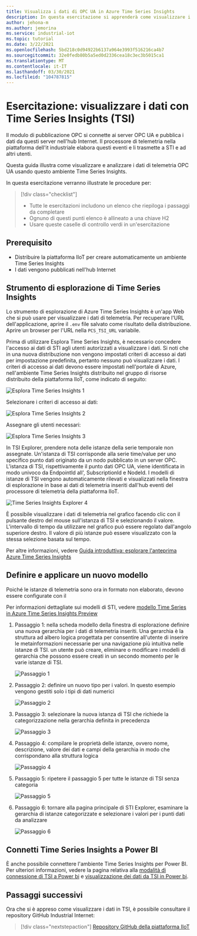 ```yaml
---
title: Visualizza i dati di OPC UA in Azure Time Series Insights
description: In questa esercitazione si apprenderà come visualizzare i dati con Time Series Insights.
author: jehona-m
ms.author: jemorina
ms.service: industrial-iot
ms.topic: tutorial
ms.date: 3/22/2021
ms.openlocfilehash: 5bd218c0d94922b6137a964e3993f516216ca4b7
ms.sourcegitcommit: 32e0fedb80b5a5ed0d2336cea18c3ec3b5015ca1
ms.translationtype: MT
ms.contentlocale: it-IT
ms.lasthandoff: 03/30/2021
ms.locfileid: "104787815"
---
```

# <a name="tutorial-visualize-data-with-time-series-insights-tsi"></a>Esercitazione: visualizzare i dati con Time Series Insights (TSI)

Il modulo di pubblicazione OPC si connette ai server OPC UA e pubblica i dati da questi server nell'hub Internet. Il processore di telemetria nella piattaforma dell'it industriale elabora questi eventi e li trasmette a STI e ad altri utenti.  

Questa guida illustra come visualizzare e analizzare i dati di telemetria OPC UA usando questo ambiente Time Series Insights.

In questa esercitazione verranno illustrate le procedure per:

> [!div class="checklist"]
> * Tutte le esercitazioni includono un elenco che riepiloga i passaggi da completare
> * Ognuno di questi punti elenco è allineato a una chiave H2
> * Usare queste caselle di controllo verdi in un'esercitazione

## <a name="prerequisite"></a>Prerequisito

* Distribuire la piattaforma IIoT per creare automaticamente un ambiente Time Series Insights
* I dati vengono pubblicati nell'hub Internet

## <a name="time-series-insights-explorer"></a>Strumento di esplorazione di Time Series Insights

Lo strumento di esplorazione di Azure Time Series Insights è un'app Web che si può usare per visualizzare i dati di telemetria. Per recuperare l'URL dell'applicazione, aprire il `.env` file salvato come risultato della distribuzione.  Aprire un browser per l'URL nella `PCS_TSI_URL` variabile.  

Prima di utilizzare Esplora Time Series Insights, è necessario concedere l'accesso ai dati di STI agli utenti autorizzati a visualizzare i dati. Si noti che in una nuova distribuzione non vengono impostati criteri di accesso ai dati per impostazione predefinita, pertanto nessuno può visualizzare i dati. I criteri di accesso ai dati devono essere impostati nell'portale di Azure, nell'ambiente Time Series Insights distribuito nel gruppo di risorse distribuito della piattaforma IIoT, come indicato di seguito:

   ![Esplora Time Series Insights 1](media/tutorial-iiot-visualize-data-tsi/tutorial-time-series-insights-data-access-1.png)

Selezionare i criteri di accesso ai dati:

   ![Esplora Time Series Insights 2](media/tutorial-iiot-visualize-data-tsi/tutorial-time-series-insights-data-access-2.png)

Assegnare gli utenti necessari:

   ![Esplora Time Series Insights 3](media/tutorial-iiot-visualize-data-tsi/tutorial-time-series-insights-data-access-3.png)


In TSI Explorer, prendere nota delle istanze della serie temporale non assegnate. Un'istanza di TSI corrisponde alla serie time/value per uno specifico punto dati originato da un nodo pubblicato in un server OPC. L'istanza di TSI, rispettivamente il punto dati OPC UA, viene identificata in modo univoco da EndpointId all', SubscriptionId e NodeId. I modelli di istanze di TSI vengono automaticamente rilevati e visualizzati nella finestra di esplorazione in base ai dati di telemetria inseriti dall'hub eventi del processore di telemetria della piattaforma IIoT.

   ![Time Series Insights Explorer 4](media/tutorial-iiot-visualize-data-tsi/tutorial-time-series-insights-step-0.png)

È possibile visualizzare i dati di telemetria nel grafico facendo clic con il pulsante destro del mouse sull'istanza di TSI e selezionando il valore. L'intervallo di tempo da utilizzare nel grafico può essere regolato dall'angolo superiore destro. Il valore di più istanze può essere visualizzato con la stessa selezione basata sul tempo.

Per altre informazioni, vedere [Guida introduttiva: esplorare l'anteprima Azure Time Series Insights](https://docs.microsoft.com/azure/time-series-insights/time-series-insights-update-quickstart)

## <a name="define-and-apply-a-new-model"></a>Definire e applicare un nuovo modello

Poiché le istanze di telemetria sono ora in formato non elaborato, devono essere configurate con il 

Per informazioni dettagliate sui modelli di STI, vedere [modello Time Series in Azure Time Series Insights Preview](https://docs.microsoft.com/azure/time-series-insights/time-series-insights-update-tsm)

1. Passaggio 1: nella scheda modello della finestra di esplorazione definire una nuova gerarchia per i dati di telemetria inseriti. Una gerarchia è la struttura ad albero logica progettata per consentire all'utente di inserire le metainformazioni necessarie per una navigazione più intuitiva nelle istanze di TSI. un utente può creare, eliminare o modificare i modelli di gerarchia che possono essere creati in un secondo momento per le varie istanze di TSI.

   ![Passaggio 1](media/tutorial-iiot-visualize-data-tsi/tutorial-time-series-insights-step-1.png)

2. Passaggio 2: definire un nuovo tipo per i valori. In questo esempio vengono gestiti solo i tipi di dati numerici

   ![Passaggio 2](media/tutorial-iiot-visualize-data-tsi/tutorial-time-series-insights-step-2.png)

3. Passaggio 3: selezionare la nuova istanza di TSI che richiede la categorizzazione nella gerarchia definita in precedenza

   ![Passaggio 3](media/tutorial-iiot-visualize-data-tsi/tutorial-time-series-insights-step-3.png)

4. Passaggio 4: compilare le proprietà delle istanze, ovvero nome, descrizione, valore dei dati e campi della gerarchia in modo che corrispondano alla struttura logica 

   ![Passaggio 4](media/tutorial-iiot-visualize-data-tsi/tutorial-time-series-insights-step-4.png)

5. Passaggio 5: ripetere il passaggio 5 per tutte le istanze di TSI senza categoria

   ![Passaggio 5](media/tutorial-iiot-visualize-data-tsi/tutorial-time-series-insights-step-5.png)

6. Passaggio 6: tornare alla pagina principale di STI Explorer, esaminare la gerarchia di istanze categorizzate e selezionare i valori per i punti dati da analizzare

   ![Passaggio 6](media/tutorial-iiot-visualize-data-tsi/tutorial-time-series-insights-step-6.png)

## <a name="connect-time-series-insights-to-power-bi"></a>Connetti Time Series Insights a Power BI

È anche possibile connettere l'ambiente Time Series Insights per Power BI.  Per ulteriori informazioni, vedere la pagina relativa alla [modalità di connessione di TSI a Power bi](https://docs.microsoft.com/azure/time-series-insights/how-to-connect-power-bi) e [visualizzazione dei dati da TSI in Power bi](https://docs.microsoft.com/azure/time-series-insights/concepts-power-bi).


## <a name="next-steps"></a>Passaggi successivi
Ora che si è appreso come visualizzare i dati in TSI, è possibile consultare il repository GitHub Industrial Internet:

> [!div class="nextstepaction"]
> [Repository GitHub della piattaforma IIoT](https://github.com/Azure/iot-edge-opc-publisher)